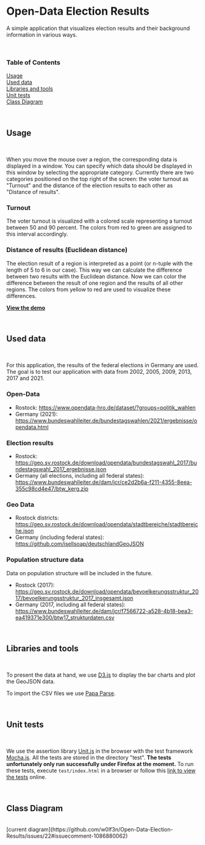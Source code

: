 # Open-Data Election Results
A simple application that visualizes election results and their background information in various ways.

<br />

### Table of Contents  
[Usage](#Usage)  
[Used data](#Data)  
[Libraries and tools](#Tools)  
[Unit tests](#Tests)  
[Class Diagram](#Diagram)

<br />
<a name="Usage"></a>

## Usage
<br />

When you move the mouse over a region, the corresponding data is displayed in a window.
You can specify which data should be displayed in this window by selecting the appropriate category. Currently there are two categories positioned on the top right of the screen: the voter turnout as "Turnout" and the distance of the election results to each other as "Distance of results".

### Turnout
The voter turnout is visualized with a colored scale representing a turnout between 50 and 90 percent. The colors from red to green are assigned to this interval accordingly.

### Distance of results (Euclidean distance)
The election result of a region is interpreted as a point (or n-tuple with the length of 5 to 6 in our case). This way we can calculate the difference between two results with the Euclidean distance. Now we can color the difference between the result of one region and the results of all other regions. The colors from yellow to red are used to visualize these differences.

**[View the demo](https://w0lf3n.github.io/Open-Data-Election-Results/)**

<br />
<a name="Data"></a>

## Used data
<br />

For this application, the results of the federal elections in Germany are used.
The goal is to test our application with data from 2002, 2005, 2009, 2013, 2017 and 2021.

### Open-Data
* Rostock: https://www.opendata-hro.de/dataset/?groups=politik_wahlen
* Germany (2021): https://www.bundeswahlleiter.de/bundestagswahlen/2021/ergebnisse/opendata.html

### Election results
* Rostock: https://geo.sv.rostock.de/download/opendata/bundestagswahl_2017/bundestagswahl_2017_ergebnisse.json
* Germany (all elections, including all federal states): https://www.bundeswahlleiter.de/dam/jcr/ce2d2b6a-f211-4355-8eea-355c98cd4e47/btw_kerg.zip

### Geo Data
* Rostock districts: https://geo.sv.rostock.de/download/opendata/stadtbereiche/stadtbereiche.json
* Germany (including federal states): https://github.com/isellsoap/deutschlandGeoJSON

### Population structure data
Data on population structure will be included in the future.

* Rostock (2017): https://geo.sv.rostock.de/download/opendata/bevoelkerungsstruktur_2017/bevoelkerungsstruktur_2017_insgesamt.json
* Germany (2017, including all federal states): https://www.bundeswahlleiter.de/dam/jcr/f7566722-a528-4b18-bea3-ea419371e300/btw17_strukturdaten.csv

<br />
<a name="Tools"></a>

## Libraries and tools
<br />

To present the data at hand, we use [D3.js](https://d3js.org) to display the bar charts and plot the GeoJSON data.

To import the CSV files we use [Papa Parse](https://www.papaparse.com/).

<br />
<a name="Tests"></a>

## Unit tests
<br />

We use the assertion library [Unit.js](https://unitjs.com/) in the browser with the test framework [Mocha.js](https://mochajs.org/).
All the tests are stored in the directory "test". **The tests unfortunately only run successfully under Firefox at the moment.** To run these tests, execute `test/index.html` in a browser or follow this [link to view the tests](https://w0lf3n.github.io/Open-Data-Election-Results/test/index.html) online.

<br />
<a name="Diagram"></a>

## Class Diagram
<br />
[current diagram](https://github.com/w0lf3n/Open-Data-Election-Results/issues/22#issuecomment-1086880062)

